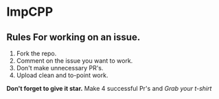 # ImpCPP

## Rules For working on an issue.
1. Fork the repo.
2. Comment on the issue you want to work.
3. Don't make unnecessary PR's.
4. Upload clean and to-point work.

**Don't forget to give it star.**
Make 4 successful Pr's and *Grab your t-shirt*
